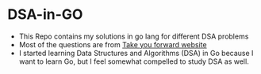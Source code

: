 # DSA-in-GO
- This Repo contains my solutions in go lang for different DSA problems
- Most of the questions are from [Take you forward website](https://takeuforward.org/strivers-a2z-dsa-course/strivers-a2z-dsa-course-sheet-2)
- I started learning Data Structures and Algorithms (DSA) in Go because I want to learn Go, but I feel somewhat compelled to study DSA as well.
